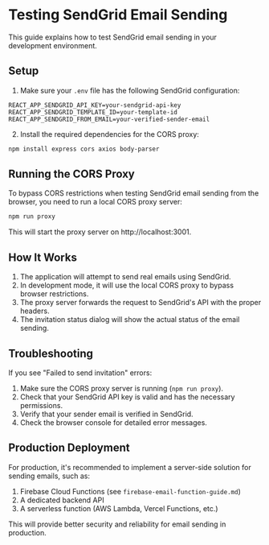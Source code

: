 # Testing SendGrid Email Sending

This guide explains how to test SendGrid email sending in your development environment.

## Setup

1. Make sure your `.env` file has the following SendGrid configuration:

```
REACT_APP_SENDGRID_API_KEY=your-sendgrid-api-key
REACT_APP_SENDGRID_TEMPLATE_ID=your-template-id
REACT_APP_SENDGRID_FROM_EMAIL=your-verified-sender-email
```

2. Install the required dependencies for the CORS proxy:

```bash
npm install express cors axios body-parser
```

## Running the CORS Proxy

To bypass CORS restrictions when testing SendGrid email sending from the browser, you need to run a local CORS proxy server:

```bash
npm run proxy
```

This will start the proxy server on http://localhost:3001.

## How It Works

1. The application will attempt to send real emails using SendGrid.
2. In development mode, it will use the local CORS proxy to bypass browser restrictions.
3. The proxy server forwards the request to SendGrid's API with the proper headers.
4. The invitation status dialog will show the actual status of the email sending.

## Troubleshooting

If you see "Failed to send invitation" errors:

1. Make sure the CORS proxy server is running (`npm run proxy`).
2. Check that your SendGrid API key is valid and has the necessary permissions.
3. Verify that your sender email is verified in SendGrid.
4. Check the browser console for detailed error messages.

## Production Deployment

For production, it's recommended to implement a server-side solution for sending emails, such as:

1. Firebase Cloud Functions (see `firebase-email-function-guide.md`)
2. A dedicated backend API
3. A serverless function (AWS Lambda, Vercel Functions, etc.)

This will provide better security and reliability for email sending in production. 